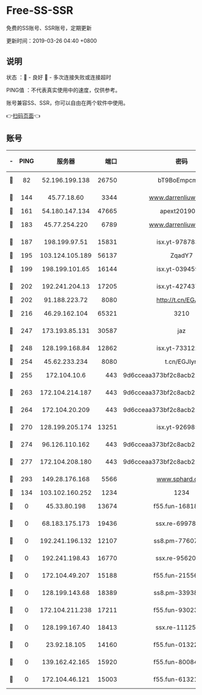 # Free-SS-SSR

免费的SS账号、SSR账号，定期更新

更新时间：2019-03-26 04:40 +0800

## 说明

状态     ：🙂 - 良好 🙁 - 多次连接失败或连接超时

PING值   ：不代表真实使用中的速度，仅供参考。

账号兼容SS、SSR，你可以自由在两个软件中使用。

👉[扫码页面](https://liesauer.github.io/Free-SS-SSR/)👈

## 账号

|-|PING|服务器|端口|密码|加密方式|区域|
|:----:|:----:|:-----:|-----:|:----:|:----:|:----:|
|🙂|82|52.196.199.138|26750|bT9BoEmpcmP7|aes-256-cfb|JP|
|🙂|144|45.77.18.60|3344|www.darrenliuwei.com|aes-256-cfb|JP|
|🙂|161|54.180.147.134|47665|apext2019001|chacha20|KR|
|🙂|183|45.77.254.220|6789|www.darrenliuwei.com|aes-256-cfb|SG|
|🙂|187|198.199.97.51|15831|isx.yt-97878355|aes-256-cfb|US|
|🙂|195|103.124.105.189|56137|ZqadY7|chacha20|CN|
|🙂|199|198.199.101.65|16144|isx.yt-03945929|aes-256-cfb|US|
|🙂|202|192.241.204.13|17205|isx.yt-42743727|aes-256-cfb|US|
|🙂|202|91.188.223.72|8080|http://t.cn/EGJIyrl|rc4-md5|RU|
|🙂|216|46.29.162.104|65321|3210|aes-256-ctr|RU|
|🙂|247|173.193.85.131|30587|jaz|aes-256-cfb|US|
|🙂|248|128.199.168.84|12862|isx.yt-73312221|aes-256-cfb|SG|
|🙂|254|45.62.233.234|8080|t.cn/EGJIyrl|rc4-md5|CA|
|🙂|255|172.104.10.6|443|9d6cceaa373bf2c8acb22e60b6a58be6|aes-256-cfb|US|
|🙂|263|172.104.214.187|443|9d6cceaa373bf2c8acb22e60b6a58be6|aes-256-cfb|US|
|🙂|264|172.104.20.209|443|9d6cceaa373bf2c8acb22e60b6a58be6|aes-256-cfb|US|
|🙂|270|128.199.205.174|13251|isx.yt-92698565|aes-256-cfb|SG|
|🙂|274|96.126.110.162|443|9d6cceaa373bf2c8acb22e60b6a58be6|aes-256-cfb|US|
|🙂|277|172.104.208.180|443|9d6cceaa373bf2c8acb22e60b6a58be6|aes-256-cfb|US|
|🙂|293|149.28.176.168|5566|www.sphard.com|aes-256-cfb|AU|
|🙂|134|103.102.160.252|1234|1234|rc4-md5|JP|
|🙁|0|45.33.80.198|13674|f55.fun-16818858|aes-256-cfb|US|
|🙁|0|68.183.175.173|19436|ssx.re-69978912|aes-256-cfb|US|
|🙁|0|192.241.196.132|12107|ss8.pm-77607879|aes-256-cfb|US|
|🙁|0|192.241.198.43|16770|ssx.re-95620121|aes-256-cfb|US|
|🙁|0|172.104.49.207|15188|f55.fun-21556723|aes-256-cfb|SG|
|🙁|0|128.199.143.68|18389|ss8.pm-33938074|aes-256-cfb|SG|
|🙁|0|172.104.211.238|17211|f55.fun-93023249|aes-256-cfb|US|
|🙁|0|128.199.167.40|18413|ssx.re-11125566|aes-256-cfb|SG|
|🙁|0|23.92.18.105|14160|f55.fun-01322575|aes-256-cfb|US|
|🙁|0|139.162.42.165|15920|f55.fun-80084282|aes-256-cfb|SG|
|🙁|0|172.104.46.121|15003|f55.fun-61321984|aes-256-cfb|SG|
